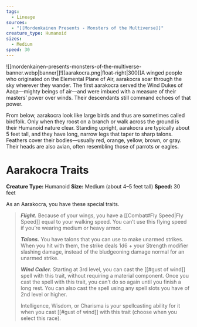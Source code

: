 ```yaml
---
tags:
  - Lineage
sources:
  - "[[Mordenkainen Presents - Monsters of the Multiverse]]"
creature_type: Humanoid
sizes:
  - Medium
speed: 30
---
```

![[mordenkainen-presents-monsters-of-the-multiverse-banner.webp|banner]]![[aarakocra.png|float-right|300]]A winged people who originated on the Elemental Plane of Air, aarakocra soar through the sky wherever they wander. The first aarakocra served the Wind Dukes of Aaqa—mighty beings of air—and were imbued with a measure of their masters’ power over winds. Their descendants still command echoes of that power.

From below, aarakocra look like large birds and thus are sometimes called birdfolk. Only when they roost on a branch or walk across the ground is their Humanoid nature clear. Standing upright, aarakocra are typically about 5 feet tall, and they have long, narrow legs that taper to sharp talons. Feathers cover their bodies—usually red, orange, yellow, brown, or gray. Their heads are also avian, often resembling those of parrots or eagles.
# Aarakocra Traits
**Creature Type:** Humanoid
**Size:** Medium (about 4–5 feet tall)
**Speed:** 30 feet

As an Aarakocra, you have these special traits.
>**_Flight._** Because of your wings, you have a [[Combat#Fly Speed|Fly Speed]] equal to your walking speed. You can’t use this flying speed if you’re wearing medium or heavy armor.
>
>**_Talons._** You have talons that you can use to make unarmed strikes. When you hit with them, the strike deals 1d6 + your Strength modifier slashing damage, instead of the bludgeoning damage normal for an unarmed strike.
>
>**_Wind Caller._** Starting at 3rd level, you can cast the [[#gust of wind]] spell with this trait, without requiring a material component. Once you cast the spell with this trait, you can’t do so again until you finish a long rest. You can also cast the spell using any spell slots you have of 2nd level or higher.
>
>Intelligence, Wisdom, or Charisma is your spellcasting ability for it when you cast [[#gust of wind]] with this trait (choose when you select this race).